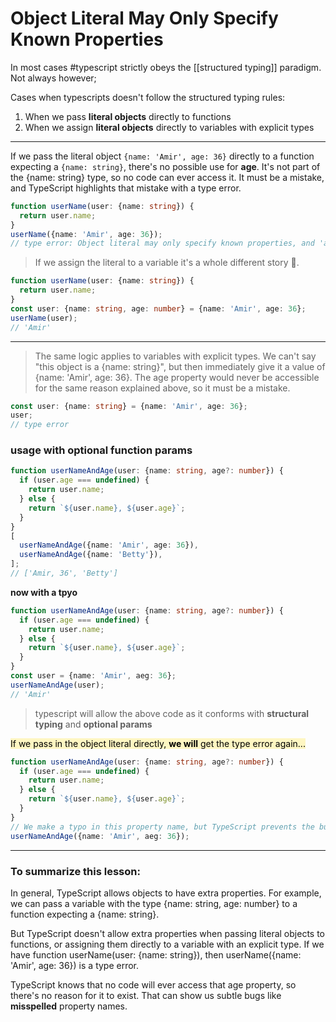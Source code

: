 # Object Literal May Only Specify Known Properties


In most cases #typescript strictly obeys the [[structured typing]] paradigm. Not always however;

Cases when typescripts doesn't follow the structured typing rules:

1. When we pass **literal objects** directly to functions
2. When we assign **literal objects** directly to variables with explicit types 

---

If we pass the literal object `{name: 'Amir', age: 36}` directly to a function expecting a `{name: string}`, there's no possible use for **age**. It's not part of the {name: string} type, so no code can ever access it. It must be a mistake, and TypeScript highlights that mistake with a type error.

```typescript
function userName(user: {name: string}) {
  return user.name;
}
userName({name: 'Amir', age: 36});
// type error: Object literal may only specify known properties, and 'age' does not exist in type '{ name: string; }'.
```

> If we assign the literal to a variable it's a whole different story 🔖.

```typescript
function userName(user: {name: string}) {
  return user.name;
}
const user: {name: string, age: number} = {name: 'Amir', age: 36};
userName(user);
// 'Amir'
```

---

> The same logic applies to variables with explicit types. We can't say "this object is a {name: string}", but then immediately give it a value of {name: 'Amir', age: 36}. The age property would never be accessible for the same reason explained above, so it must be a mistake.

```typescript
const user: {name: string} = {name: 'Amir', age: 36};
user;
// type error
```

### usage with optional function params

```typescript
function userNameAndAge(user: {name: string, age?: number}) {
  if (user.age === undefined) {
    return user.name;
  } else {
    return `${user.name}, ${user.age}`;
  }
}
[
  userNameAndAge({name: 'Amir', age: 36}),
  userNameAndAge({name: 'Betty'}),
];
// ['Amir, 36', 'Betty']
```

**now with a tpyo**

```typescript
function userNameAndAge(user: {name: string, age?: number}) {
  if (user.age === undefined) {
    return user.name;
  } else {
    return `${user.name}, ${user.age}`;
  }
}
const user = {name: 'Amir', aeg: 36};
userNameAndAge(user);
// 'Amir'
```

> typescript will allow the above code as it conforms with **structural typing** and **optional params**


<mark style="background: #FFF3A3A6;">If we pass in the object literal directly, **we will** get the type error again...</mark>


```typescript
function userNameAndAge(user: {name: string, age?: number}) {
  if (user.age === undefined) {
    return user.name;
  } else {
    return `${user.name}, ${user.age}`;
  }
}
// We make a typo in this property name, but TypeScript prevents the bug!
userNameAndAge({name: 'Amir', aeg: 36});
```

---

### To summarize this lesson:

In general, TypeScript allows objects to have extra properties. For example, we can pass a variable with the type {name: string, age: number} to a function expecting a {name: string}.

But TypeScript doesn't allow extra properties when passing literal objects to functions, or assigning them directly to a variable with an explicit type. If we have function userName(user: {name: string}), then userName({name: 'Amir', age: 36}) is a type error. 

TypeScript knows that no code will ever access that age property, so there's no reason for it to exist.
That can show us subtle bugs like **misspelled** property names.
